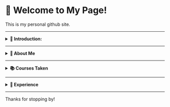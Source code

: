 # 🌟 Welcome to My Page!

This is my personal github site.

---

<details>
<summary><strong>🎨 Introduction: </strong></summary>

I relate to theme "Opposites Attract" because I’ve always felt like my personality exists in contrast.  
Sometimes I crave my own quiet time, and other times I’m at my best around loud, spontaneous idiots (my friends).

This page reflects that duality — mixing structure with creativity, coding with storytelling, and precision with curiosity.

We often think opposites clash, but I believe they **complement**.  
Whether it’s logic and emotion, work and play, or order and chaos — I try to bring both into everything I do.

</details>

---

<details>
<summary><strong>👤 About Me</strong></summary>

I’d love to ramble about myself forever, but I’ll keep it short — I know the DEVSOC gods have many candidates to bless (or roast).

Name’s Krish. I recently hit the big 1-9 (unc status) 
I’m currently majoring in Computer Science, which means I spend my days wrestling with bugs and pretending I understand recursion.

Now, I live in contradiction — and that’s where the “opposites attract” theme felt just right.

I’m the guy who can game all night with the boys 🎮, but also get weirdly philosophical at 3AM. I chase that deadline adrenaline, even though deep down, I know it’s time to break up with procrastination. (We had a good run.)

Trying something new is kinda my thing — whether it's a tech stack, a hobby, or an oddly specific YouTube rabbit hole.

In short, I’m a walking contradiction. And honestly? I think that’s fun.

</details>

---

<details>
<summary><strong>📚 Courses Taken</strong></summary>

- COMP1511 – Programming Fundamentals  
- MATH1131 - Mathematics 1A  
- MATH1141 – Mathematics 1B  
- COMP1531 - Software Engineering Fundamentals  
- MATH1081 - Discrete Mathematics

</details>

---

<details>
<summary><strong>💼 Experience</strong></summary>

- Built my own workspace booking app in High School  
- Worked with a team to develop a battleship game where I focused on the gameboard mechanics  
- Built the backend for Kahoot like Website, using typescript.

</details>

---

Thanks for stopping by!
